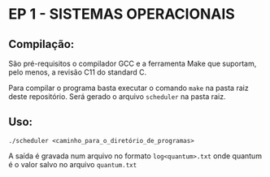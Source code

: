 # EP 1 - SISTEMAS OPERACIONAIS

## Compilação:

São pré-requisitos o compilador GCC e a ferramenta Make que suportam, pelo menos, a revisão C11 do standard C.

Para compilar o programa basta executar o comando `make` na pasta raiz deste repositório. Será gerado o arquivo `scheduler` na pasta raiz.

## Uso:

`./scheduler <caminho_para_o_diretório_de_programas>`

A saída é gravada num arquivo no formato `log<quantum>.txt` onde quantum é o valor salvo no arquivo `quantum.txt`
